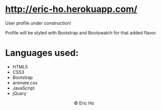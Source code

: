 # http://eric-ho.herokuapp.com/

User profile under construction!

Profile will be styled with Bootstrap and Bootswatch for that added flavor.

# Languages used:
* HTML5
* CSS3
* Bootstrap
* animate.css
* JavaScript
* jQuery


<p align="center">
&copy; Eric Ho
</p>
